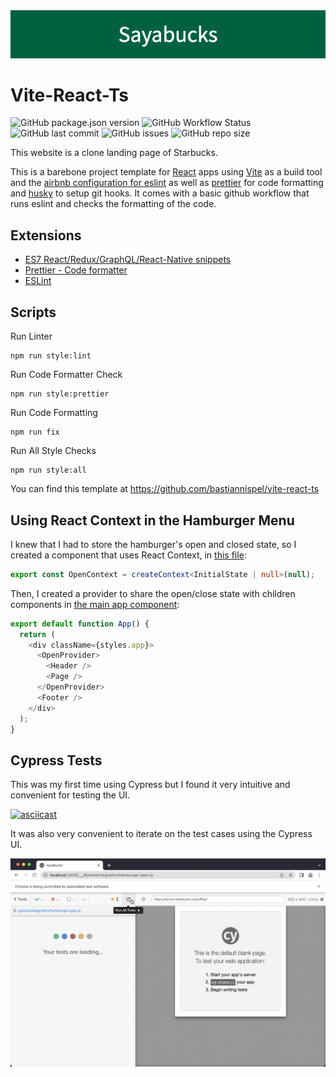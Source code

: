 <img src="/public/Sayabucks.png">

# Vite-React-Ts

![GitHub package.json version](https://img.shields.io/github/package-json/v/bastiannispel/vite-react-ts)
![GitHub Workflow Status](https://img.shields.io/github/workflow/status/bastiannispel/vite-react-ts/ci?label=ci)
![GitHub last commit](https://img.shields.io/github/last-commit/bastiannispel/vite-react-ts)
![GitHub issues](https://img.shields.io/github/issues/bastiannispel/vite-react-ts)
![GitHub repo size](https://img.shields.io/github/repo-size/bastiannispel/vite-react-ts)

This website is a clone landing page of Starbucks.

This is a barebone project template for [React](https://reactjs.org/) apps using [Vite](https://vitejs.dev/) as a build tool and the [airbnb configuration for eslint](https://www.npmjs.com/package/eslint-config-airbnb) as well as [prettier](https://prettier.io/) for code formatting and [husky](https://github.com/typicode/husky) to setup git hooks. It comes with a basic github workflow that runs eslint and checks the formatting of the code.

## Extensions

- [ES7 React/Redux/GraphQL/React-Native snippets](https://marketplace.visualstudio.com/items?itemName=dsznajder.es7-react-js-snippets)
- [Prettier - Code formatter](https://marketplace.visualstudio.com/items?itemName=esbenp.prettier-vscode)
- [ESLint](https://marketplace.visualstudio.com/items?itemName=dbaeumer.vscode-eslint)

## Scripts

Run Linter

    npm run style:lint

Run Code Formatter Check

    npm run style:prettier

Run Code Formatting

    npm run fix

Run All Style Checks

    npm run style:all

You can find this template at https://github.com/bastiannispel/vite-react-ts

## Using React Context in the Hamburger Menu

I knew that I had to store the hamburger's open and closed state, so I created a component that uses React Context, in [this file](./src/Context/OpenContext.tsx):

```typescript
export const OpenContext = createContext<InitialState | null>(null);
```

Then, I created a provider to share the open/close state with children components in [the main app component](./src/App/App.tsx):

```typescript
export default function App() {
  return (
    <div className={styles.app}>
      <OpenProvider>
        <Header />
        <Page />
      </OpenProvider>
      <Footer />
    </div>
  );
}
```

## Cypress Tests

This was my first time using Cypress but I found it very intuitive and convenient for testing the UI.

[![asciicast](https://asciinema.org/a/489175.svg)](https://asciinema.org/a/489175)

It was also very convenient to iterate on the test cases using the Cypress UI.

![](./docs/cypress.gif)
